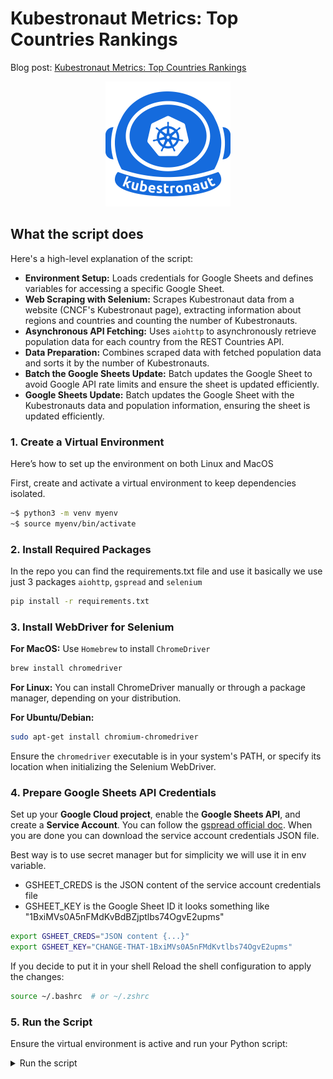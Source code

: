 # Kubestronaut Metrics: Top Countries Rankings

Blog post: [Kubestronaut Metrics: Top Countries Rankings](https://dojobits.io/blog/kubestronaut-metrics-top-countries-and-ranking/)

<p align="center">
  <img src="./img/kubestronaut.png" width="200" height="200">

## What the script does

Here's a high-level explanation of the script:

- **Environment Setup:** Loads credentials for Google Sheets and defines variables for accessing a specific Google Sheet.
- **Web Scraping with Selenium:** Scrapes Kubestronaut data from a website (CNCF's Kubestronaut page), extracting information about regions and countries and counting the number of Kubestronauts.
- **Asynchronous API Fetching:** Uses `aiohttp` to asynchronously retrieve population data for each country from the REST Countries API.
- **Data Preparation:** Combines scraped data with fetched population data and sorts it by the number of Kubestronauts.
- **Batch the Google Sheets Update:** Batch updates the Google Sheet to avoid Google API rate limits and ensure the sheet is updated efficiently.
- **Google Sheets Update:** Batch updates the Google Sheet with the Kubestronauts data and population information, ensuring the sheet is updated efficiently.


### 1. **Create a Virtual Environment**

Here’s how to set up the environment on both Linux and MacOS

First, create and activate a virtual environment to keep dependencies isolated.

```bash
~$ python3 -m venv myenv
~$ source myenv/bin/activate
```

### 2. **Install Required Packages**

In the repo you can find the requirements.txt file and use it basically we use just 3 packages `aiohttp`, `gspread` and `selenium`

```bash
pip install -r requirements.txt
```

### 3. **Install WebDriver for Selenium**

**For MacOS:**
 Use `Homebrew` to install `ChromeDriver`

 ```bash
 brew install chromedriver
 ```

**For Linux:**
 You can install ChromeDriver manually or through a package manager, depending on your distribution.

 **For Ubuntu/Debian:**
 ```bash
 sudo apt-get install chromium-chromedriver
 ```
 Ensure the `chromedriver` executable is in your system's PATH, or specify its location when initializing the Selenium WebDriver.

### 4. **Prepare Google Sheets API Credentials**

Set up your **Google Cloud project**, enable the **Google Sheets API**, and create a **Service Account**. You can follow the [gspread official doc](https://docs.gspread.org/en/latest/oauth2.html). When you are done you can download the service account credentials JSON file.

Best way is to use secret manager but for simplicity we will use it in env variable.

- GSHEET_CREDS is the JSON content of the service account credentials file
- GSHEET_KEY is the Google Sheet ID it looks something like "1BxiMVs0A5nFMdKvBdBZjptlbs74OgvE2upms"

 ```bash
 export GSHEET_CREDS="JSON content {...}"
 export GSHEET_KEY="CHANGE-THAT-1BxiMVs0A5nFMdKvtlbs74OgvE2upms"
 ```

If you decide to put it in your shell Reload the shell configuration to apply the changes:

 ```bash
 source ~/.bashrc  # or ~/.zshrc
 ```

### 5. **Run the Script**

Ensure the virtual environment is active and run your Python script:

<details>

<summary>Run the script</summary>

```bash
$ python3 kubestronauts.py
Starting Selenium to scrape Kubestronaut data...
Scraped 5 regions and 79 countries.
Fetching populations asynchronously...
Starting population fetch for all countries...
...
...
```
</details>
